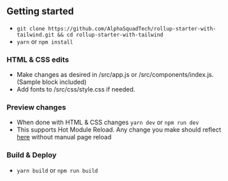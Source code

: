 ## Getting started
- `git clone https://github.com/AlphaSquadTech/rollup-starter-with-tailwind.git && cd rollup-starter-with-tailwind`
- `yarn` or `npm install`

### HTML & CSS edits
- Make changes as desired in /src/app.js or /src/components/index.js. (Sample block included)
- Add fonts to /src/css/style.css if needed.

### Preview changes
- When done with HTML & CSS changes `yarn dev` or `npm run dev`
- This supports Hot Module Reload. Any change you make should reflect [here](http://localhost:10001) without manual page reload

### Build & Deploy
- `yarn build` or `npm run build`